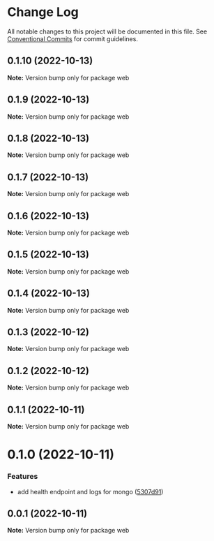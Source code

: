 # Change Log

All notable changes to this project will be documented in this file.
See [Conventional Commits](https://conventionalcommits.org) for commit guidelines.

## 0.1.10 (2022-10-13)

**Note:** Version bump only for package web





## 0.1.9 (2022-10-13)

**Note:** Version bump only for package web





## 0.1.8 (2022-10-13)

**Note:** Version bump only for package web





## 0.1.7 (2022-10-13)

**Note:** Version bump only for package web





## 0.1.6 (2022-10-13)

**Note:** Version bump only for package web





## 0.1.5 (2022-10-13)

**Note:** Version bump only for package web





## 0.1.4 (2022-10-13)

**Note:** Version bump only for package web





## 0.1.3 (2022-10-12)

**Note:** Version bump only for package web





## 0.1.2 (2022-10-12)

**Note:** Version bump only for package web





## 0.1.1 (2022-10-11)

**Note:** Version bump only for package web





# 0.1.0 (2022-10-11)


### Features

* add health endpoint and logs for mongo ([5307d91](https://github.com/rondymesquita/master-canvas/commit/5307d91c85b5ef6cc5aad7ec5752593dfa154591))





## 0.0.1 (2022-10-11)

**Note:** Version bump only for package web
